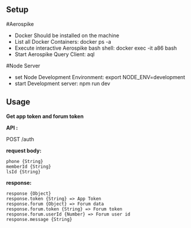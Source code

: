 ## Setup
#Aerospike
- Docker Should be installed on the machine
- List all Docker Containers: docker ps -a
- Execute interactive Aerospike bash shell: docker exec -it a86 bash
- Start Aerospike Query Client: aql

#Node Server
- set Node Development Environment: export NODE_ENV=development
- start Development server: npm run dev



## Usage

<b>Get app token and forum token</b>

<b>API :</b>

POST /auth

<b>request body:</b>

```
phone {String}
memberId {String}
lsId {String}
```

<b>response:</b>

```
response {Object}
response.token {String} => App Token
response.forum {Object} => Forum data
response.forum.token {String} => Forum token
response.forum.userId {Number} => Forum user id
response.message {String}
```


